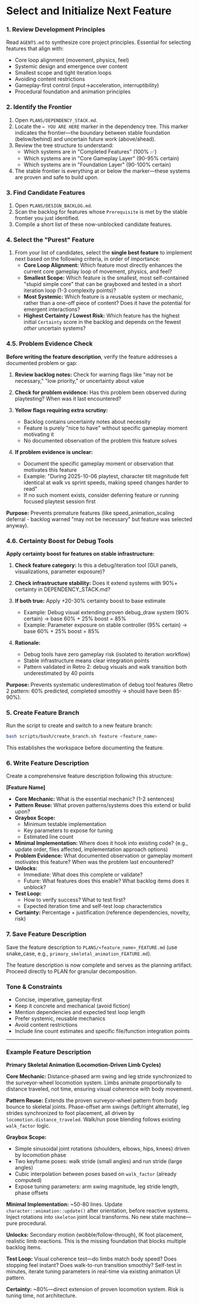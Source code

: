 # Select and Initialize Next Feature

### 1. Review Development Principles

Read `AGENTS.md` to synthesize core project principles. Essential for selecting features that align with:
-   Core loop alignment (movement, physics, feel)
-   Systemic design and emergence over content
-   Smallest scope and tight iteration loops
-   Avoiding content restrictions
-   Gameplay-first control (input→acceleration, interruptibility)
-   Procedural foundation and animation principles

### 2. Identify the Frontier
1.  Open `PLANS/DEPENDENCY_STACK.md`.
2.  Locate the `← YOU ARE HERE` marker in the dependency tree. This marker indicates the frontier—the boundary between stable foundation (below/behind) and uncertain future work (above/ahead).
3.  Review the tree structure to understand:
    - Which systems are in "Completed Features" (100% ✅)
    - Which systems are in "Core Gameplay Layer" (90-95% certain)
    - Which systems are in "Foundation Layer" (90-100% certain)
4.  The stable frontier is everything at or below the marker—these systems are proven and safe to build upon.

### 3. Find Candidate Features
1.  Open `PLANS/DESIGN_BACKLOG.md`.
2.  Scan the backlog for features whose `Prerequisite` is met by the stable frontier you just identified.
3.  Compile a short list of these now-unblocked candidate features.

### 4. Select the "Purest" Feature
1.  From your list of candidates, select the **single best feature** to implement next based on the following criteria, in order of importance:
    *   **Core Loop Alignment:** Which feature most directly enhances the current core gameplay loop of movement, physics, and feel?
    *   **Smallest Scope:** Which feature is the smallest, most self-contained "stupid simple core" that can be grayboxed and tested in a short iteration loop (1-3 complexity points)?
    *   **Most Systemic:** Which feature is a reusable system or mechanic, rather than a one-off piece of content? Does it have the potential for emergent interactions?
    *   **Highest Certainty / Lowest Risk:** Which feature has the highest initial `Certainty` score in the backlog and depends on the fewest *other* uncertain systems?

### 4.5. Problem Evidence Check

**Before writing the feature description**, verify the feature addresses a documented problem or gap:

1.  **Review backlog notes:** Check for warning flags like "may not be necessary," "low priority," or uncertainty about value
2.  **Check for problem evidence:** Has this problem been observed during playtesting? When was it last encountered?
3.  **Yellow flags requiring extra scrutiny:**
    -   Backlog contains uncertainty notes about necessity
    -   Feature is purely "nice to have" without specific gameplay moment motivating it
    -   No documented observation of the problem this feature solves

4.  **If problem evidence is unclear:**
    -   Document the specific gameplay moment or observation that motivates this feature
    -   Example: "During 2025-10-06 playtest, character tilt magnitude felt identical at walk vs sprint speeds, making speed changes harder to read"
    -   If no such moment exists, consider deferring feature or running focused playtest session first

**Purpose:** Prevents premature features (like speed_animation_scaling deferral - backlog warned "may not be necessary" but feature was selected anyway).

### 4.6. Certainty Boost for Debug Tools

**Apply certainty boost for features on stable infrastructure:**

1.  **Check feature category:** Is this a debug/iteration tool (GUI panels, visualizations, parameter exposure)?
2.  **Check infrastructure stability:** Does it extend systems with 90%+ certainty in DEPENDENCY_STACK.md?
3.  **If both true:** Apply +20-30% certainty boost to base estimate
    -   Example: Debug visual extending proven debug_draw system (90% certain) → base 60% + 25% boost = 85%
    -   Example: Parameter exposure on stable controller (95% certain) → base 60% + 25% boost = 85%

4.  **Rationale:**
    -   Debug tools have zero gameplay risk (isolated to iteration workflow)
    -   Stable infrastructure means clear integration points
    -   Pattern validated in Retro 2: debug visuals and walk transition both underestimated by 40 points

**Purpose:** Prevents systematic underestimation of debug tool features (Retro 2 pattern: 60% predicted, completed smoothly → should have been 85-90%).

### 5. Create Feature Branch

Run the script to create and switch to a new feature branch:

```bash
bash scripts/bash/create_branch.sh feature <feature_name>
```

This establishes the workspace before documenting the feature.

### 6. Write Feature Description

Create a comprehensive feature description following this structure:

**[Feature Name]**

-   **Core Mechanic:** What is the essential mechanic? (1-2 sentences)
-   **Pattern Reuse:** What proven patterns/systems does this extend or build upon?
-   **Graybox Scope:**
    -   Minimum testable implementation
    -   Key parameters to expose for tuning
    -   Estimated line count
-   **Minimal Implementation:** Where does it hook into existing code? (e.g., update order, files affected, implementation approach options)
-   **Problem Evidence:** What documented observation or gameplay moment motivates this feature? When was the problem last encountered?
-   **Unlocks:**
    -   Immediate: What does this complete or validate?
    -   Future: What features does this enable? What backlog items does it unblock?
-   **Test Loop:**
    -   How to verify success? What to test first?
    -   Expected iteration time and self-test loop characteristics
-   **Certainty:** Percentage + justification (reference dependencies, novelty, risk)

### 7. Save Feature Description

Save the feature description to `PLANS/<feature_name>_FEATURE.md` (use snake_case, e.g., `primary_skeletal_animation_FEATURE.md`).

The feature description is now complete and serves as the planning artifact. Proceed directly to PLAN for granular decomposition.

### Tone & Constraints

-   Concise, imperative, gameplay‑first
-   Keep it concrete and mechanical (avoid fiction)
-   Mention dependencies and expected test loop length
-   Prefer systemic, reusable mechanics
-   Avoid content restrictions
-   Include line count estimates and specific file/function integration points

---

### Example Feature Description

**Primary Skeletal Animation (Locomotion-Driven Limb Cycles)**

**Core Mechanic:** Distance-phased arm swing and leg stride synchronized to the surveyor-wheel locomotion system. Limbs animate proportionally to distance traveled, not time, ensuring visual coherence with body movement.

**Pattern Reuse:** Extends the proven surveyor-wheel pattern from body bounce to skeletal joints. Phase-offset arm swings (left/right alternate), leg strides synchronized to foot placement, all driven by `locomotion.distance_traveled`. Walk/run pose blending follows existing `walk_factor` logic.

**Graybox Scope:** 
- Simple sinusoidal joint rotations (shoulders, elbows, hips, knees) driven by locomotion phase
- Two keyframe poses: walk stride (small angles) and run stride (large angles)
- Cubic interpolation between poses based on `walk_factor` (already computed)
- Expose tuning parameters: arm swing magnitude, leg stride length, phase offsets

**Minimal Implementation:** ~50-80 lines. Update `character::animation::update()` after orientation, before reactive systems. Inject rotations into `skeleton` joint local transforms. No new state machine—pure procedural.

**Unlocks:** Secondary motion (wobble/follow-through), IK foot placement, realistic limb reactions. This is the missing foundation that blocks multiple backlog items.

**Test Loop:** Visual coherence test—do limbs match body speed? Does stopping feel instant? Does walk-to-run transition smoothly? Self-test in minutes, iterate tuning parameters in real-time via existing animation UI pattern.

**Certainty:** ~80%—direct extension of proven locomotion system. Risk is tuning time, not architecture.
